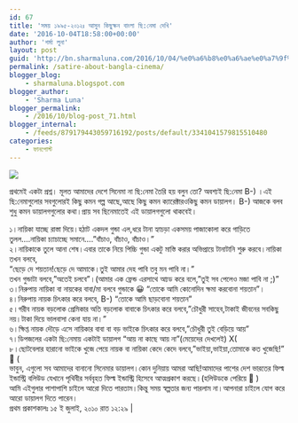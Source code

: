 ```yaml
---
id: 67
title: 'সময় ১৯৯৫-২০১২ঃ আসুন কিছুক্ষন বাংলা ছি:নেমা দেখি'
date: '2016-10-04T18:58:00+00:00'
author: 'শর্মা লুনা'
layout: post
guid: 'http://bn.sharmaluna.com/2016/10/04/%e0%a6%b8%e0%a6%ae%e0%a7%9f%e0%a6%95%e0%a6%be%e0%a6%b2-%e0%a7%a7%e0%a7%af%e0%a7%af%e0%a7%ab-%e0%a7%a8%e0%a7%a6%e0%a7%a7%e0%a7%a8%e0%a6%83-%e0%a6%86%e0%a6%b8%e0%a7%81%e0%a6%a8-%e0%a6%95%e0%a6%bf/'
permalink: /satire-about-bangla-cinema/
blogger_blog:
    - sharmaluna.blogspot.com
blogger_author:
    - 'Sharma Luna'
blogger_permalink:
    - /2016/10/blog-post_71.html
blogger_internal:
    - /feeds/879179443059716192/posts/default/3341041579815510480
categories:
    - ফানপোস্ট
---
```


![](http://1.bp.blogspot.com/-TmAj_3OnL5s/V_OmpKQv_TI/AAAAAAAAAWM/MxWMGeVlrEoyeflI_J9u-Rg4OtldcIAjACK4B/s1600/maxresdefault.jpg)

প্রথমেই একটা প্রশ্ন। মূলত আমাদের দেশে সিনেমা না ছি:নেমা তৈরি হয় বলুন তো? অবশ্যই ছি:নেমা B-) ।এই ছি:নেমাগুলোর সবগুলোরই কিছু কমন গল্প আছে,আছে কিছু কমন ক্যারেক্টারওকিছু কমন ডায়ালগ। B-) আজকে বলব শুধু কমন ডায়ালগগুলোর কথা।প্রায় সব ছিনেমাতেই এই ডায়ালগগুলো থাকবেই।

১।নায়িকা যাচ্ছে রাস্তা দিয়ে।হঠাট একদল গুন্ডা এল,ধরে টানা হ্যাচড়া একসময় পাজাকোলা করে গাড়িতে তুলল….নায়িকা চ্যাচাচ্ছে সমানে….”বাঁচাও, বাঁচাও, বাঁচাও।”  
২।নায়িকাকে তুলে আনা শেষ।এবার তাকে নিয়ে পিচ্চি গুন্ডা একটু মাস্তি করার অভিপ্রায়ে টানাটানি শুরু করবে।নায়িকা তখন বলবে,  
“ছেড়ে দে শয়তান!ছেড়ে দে আমাকে।তুই আমার দেহ পাবি তবু মন পাবি না।”  
তখন গুন্ডাটা বলবে,”অতেই চলবে”।(আমার এক ফ্রেন্ড এরসাথে আ্যড করে বলে,”তুই সব পেলেও মজা পাবি না ;)”  
৩।নিরুপায় নায়িকা বা নায়কের বাবা/মা বলবে গুন্ডাকে 😀 “তোকে আমি কোনোদিন ক্ষমা করবোনা শয়তান”।  
৪।নিরুপায় নায়ক চিৎকার করে বলবে, B-) “তোকে আমি ছাড়বোনা শয়তান”  
৫।গরীব নায়ক বড়লোক প্রেমিকার অতি বড়লোক বাবাকে চিৎকার করে বলবে,”চৌধুরী সাহেব,টাকাই জীবনের সবকিছু নয়।টাকা দিয়ে ভালবাসা কেনা যায় না।”  
৬।ক্ষিপ্ত নায়ক দৌড়ে এসে নায়িকার বাবা বা বড় ভাইকে চিৎকার করে বলবে,”চৌধুরী তুই বেড়িয়ে আয়”  
৭।ডিপজলের একটা ছি:নেমায় একটাই ডায়ালগ “আয় না কাছে আয় না”(মেয়েদের দেখলেই) X(  
৮।ছোটবেলার হারানো ভাইকে খুজে পেয়ে নায়ক বা নায়িকা কেদে কেদে বলবে,”ভাইয়া,ভাইয়া,তোমাকে কত খুজেছি!” 🙁 (  
ভাবুন, এগুলো সব আমাদের বানানো সিনেমার ডায়ালগ।কোন দুনিয়ায় আমরা আছি!আমাদের পাশের দেশ ভারতের ফিল্ম ইন্ডাস্ট্রি বলিউড যেখানে পৃথিবীর সর্ববৃহত ফিল্ম ইন্ডাস্ট্রি হিসেবে আত্মপ্রকাশ করছে।(হলিউডকে পেরিয়ে 🙂 )  
আমি এইগুলার পাশাপাশি চাইলে আরো দিতে পারতাম।কিন্তু সময় স্বল্পতার জন্য পারলাম না।আপনারা চাইলে যোগ করে আরো ডায়ালগ দিতে পারেন।  
প্রথম প্রকাশকালঃ ১৫ ই জুলাই, ২০১০ রাত ১২:২৯ |